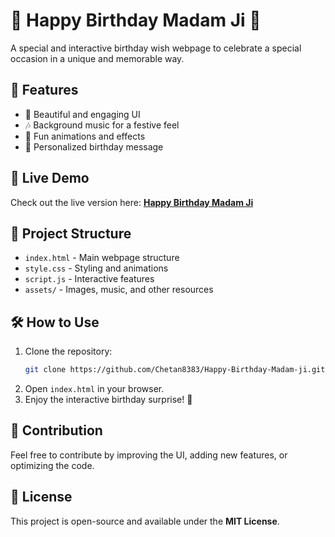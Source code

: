 # 🎉 Happy Birthday Madam Ji 🎂  

A special and interactive birthday wish webpage to celebrate a special occasion in a unique and memorable way.  

## 📌 Features  
- 🎨 Beautiful and engaging UI  
- 🎶 Background music for a festive feel  
- 🎉 Fun animations and effects  
- 📜 Personalized birthday message  

## 🚀 Live Demo  
Check out the live version here: **[Happy Birthday Madam Ji](https://chetan8383.github.io/Happy-Birthday-Madam-ji/)**  

## 📂 Project Structure  
- `index.html` - Main webpage structure  
- `style.css` - Styling and animations  
- `script.js` - Interactive features  
- `assets/` - Images, music, and other resources  

## 🛠️ How to Use  
1. Clone the repository:  
   ```bash
   git clone https://github.com/Chetan8383/Happy-Birthday-Madam-ji.git
   ```
2. Open `index.html` in your browser.  
3. Enjoy the interactive birthday surprise! 🎊  

## 🌟 Contribution  
Feel free to contribute by improving the UI, adding new features, or optimizing the code.  

## 📜 License  
This project is open-source and available under the **MIT License**.  
